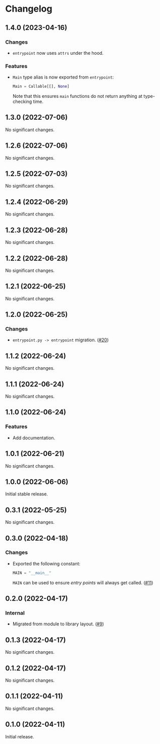 # Changelog

<!-- changelogging: start -->

## 1.4.0 (2023-04-16)

### Changes

- `entrypoint` now uses `attrs` under the hood.

### Features

- `Main` type alias is now exported from `entrypoint`:

  ```python
  Main = Callable[[], None]
  ```

  Note that this ensures `main` functions do not return anything at type-checking time.

## 1.3.0 (2022-07-06)

No significant changes.

## 1.2.6 (2022-07-06)

No significant changes.

## 1.2.5 (2022-07-03)

No significant changes.

## 1.2.4 (2022-06-29)

No significant changes.

## 1.2.3 (2022-06-28)

No significant changes.

## 1.2.2 (2022-06-28)

No significant changes.

## 1.2.1 (2022-06-25)

No significant changes.

## 1.2.0 (2022-06-25)

### Changes

- `entrypoint.py -> entrypoint` migration. ([#20](https://github.com/nekitdev/entrypoint/pull/20))

## 1.1.2 (2022-06-24)

No significant changes.

## 1.1.1 (2022-06-24)

No significant changes.

## 1.1.0 (2022-06-24)

### Features

- Add documentation.

## 1.0.1 (2022-06-21)

No significant changes.

## 1.0.0 (2022-06-06)

Initial stable release.

## 0.3.1 (2022-05-25)

No significant changes.

## 0.3.0 (2022-04-18)

### Changes

- Exported the following constant:

  ```python
  MAIN = "__main__"
  ```

  `MAIN` can be used to ensure *entry points* will always get called.
  ([#11](https://github.com/nekitdev/entrypoint/pull/11))

## 0.2.0 (2022-04-17)

### Internal

- Migrated from module to library layout. ([#9](https://github.com/nekitdev/entrypoint/pull/9))

## 0.1.3 (2022-04-17)

No significant changes.

## 0.1.2 (2022-04-17)

No significant changes.

## 0.1.1 (2022-04-11)

No significant changes.

## 0.1.0 (2022-04-11)

Initial release.
